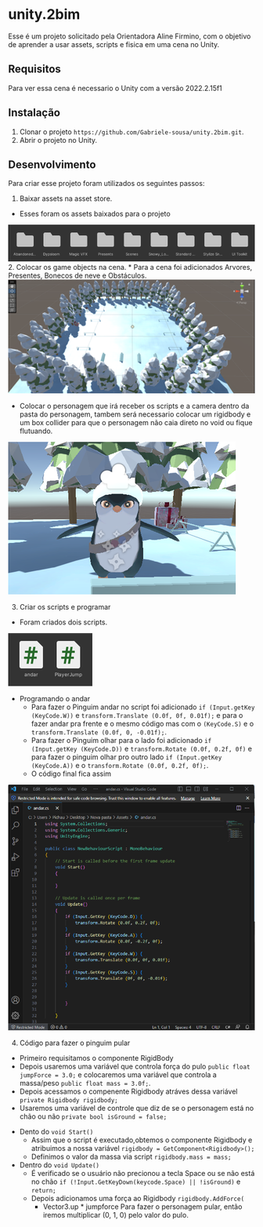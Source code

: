 # unity.2bim
Esse é um projeto solicitado pela Orientadora Aline Firmino, com o objetivo de aprender a usar assets, scripts e fisica em uma cena no Unity.

## Requisitos 
Para ver essa cena é necessario o Unity com a versão 2022.2.15f1

## Instalação 
1. Clonar o projeto `https://github.com/Gabriele-sousa/unity.2bim.git`.
2. Abrir o projeto no Unity.

## Desenvolvimento
Para criar esse projeto foram utilizados os seguintes passos:
1. Baixar assets na asset store.
 * Esses foram os assets baixados para o projeto
 <img src="img/3.png"/>
2. Colocar os game objects na cena.
 * Para a cena foi adicionados Arvores, Presentes, Bonecos de neve e Obstáculos.
 <img src="img/1.png"/>
 
 * Colocar o personagem que irá receber os scripts e a camera dentro da pasta do personagem, tambem será necessario colocar um rigidbody e um box collider para que o personagem não caia direto no void ou fique flutuando. 
 <img src="img/2.png"/>
 
3. Criar os scripts e programar
 * Foram criados dois scripts.
 <img src="img/4.png"/>
 
 - Programando o andar 
   - Para fazer o Pinguim andar no script foi adicionado `if (Input.getKey (KeyCode.W))` e `transform.Translate (0.0f, 0f, 0.01f);` e para o fazer andar pra frente e o mesmo código mas com o `(KeyCode.S)` e o `transform.Translate (0.0f, 0, -0.01f);`.
   - Para fazer o Pinguim olhar para o lado foi adicionado `if (Input.getKey (KeyCode.D))` e `transform.Rotate (0.0f, 0.2f, 0f)` e para fazer o pinguim olhar pro outro lado `if (Input.getKey (KeyCode.A))` e o `transform.Rotate (0.0f, 0.2f, 0f);`.
   - O código final fica assim 
 <img src="img/5.png"/>
 
 4. Código para fazer o pinguim pular
 * Primeiro requisitamos o componente RigidBody
 * Depois usaremos uma variável que controla força do pulo `public float jumpForce = 3.0;` e colocaremos uma variável que controla a massa/peso `public float mass = 3.0f;`.
 * Depois acessamos o compenente Rigidbody atráves dessa variável `private Rigidbody rigidbody;`
 * Usaremos uma variável de controle que diz de se o personagem está no chão ou não `private bool isGround = false;`
 - Dento do `void Start()`
   - Assim que o script é executado,obtemos o componente Rigidbody e atribuimos a nossa variável `rigidbody = GetComponent<Rigidbody>();`
   - Definimos o valor da massa via script `rigidbody.mass = mass;`
 - Dentro do `void Update()`
   - É verificado se o usuário não precionou a tecla Space ou se não está no chão `if (!Input.GetKeyDown(keycode.Space) || !isGround)` e `return;`
   - Depois adicionamos uma força ao Rigidbody `rigidbody.AddForce(`
     - Vector3.up * jumpforce Para fazer o personagem pular, então iremos multiplicar (0, 1, 0) pelo valor do pulo.
